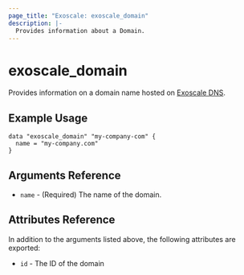 ```yaml
---
page_title: "Exoscale: exoscale_domain"
description: |-
  Provides information about a Domain.
---
```


# exoscale\_domain

Provides information on a domain name hosted on [Exoscale DNS][exo-dns].


## Example Usage

```hcl
data "exoscale_domain" "my-company-com" {
  name = "my-company.com"
}
```


## Arguments Reference

* `name` - (Required) The name of the domain.


## Attributes Reference

In addition to the arguments listed above, the following attributes are exported:

* `id` - The ID of the domain


[exo-dns]: https://www.exoscale.com/dns/
